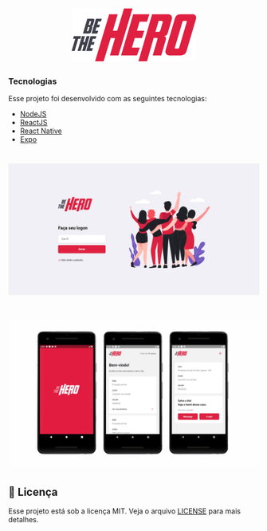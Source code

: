 <h1 align="center">
    <img alt="BeTheHero" title="#BeTheHero" src="./frontend/src/assets/logo.svg" width="250px" />
</h1>

### Tecnologias

Esse projeto foi desenvolvido com as seguintes tecnologias:

- [NodeJS](https://nodejs.org/en/)
- [ReactJS](https://reactjs.org)
- [React Native](https://facebook.github.io/react-native/)
- [Expo](https://expo.io/)

<h1 align="center">
    <img alt="BeTheHero" title="#BeTheHero" src="./gallery/login.jpg"/>
</h1>


<h1 align="center">
    <img alt="BeTheHero" title="#BeTheHero" src="./gallery/mobile.png"/>
</h1>




## 📝 Licença

Esse projeto está sob a licença MIT. Veja o arquivo [LICENSE](LICENSE.md) para mais detalhes.



